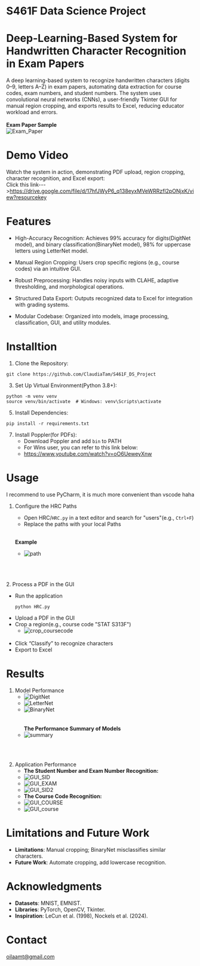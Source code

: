 # S461F Data Science Project
# Deep-Learning-Based System for Handwritten Character Recognition in Exam Papers

A deep learning-based system to recognize handwritten characters (digits 0–9, letters A–Z) in exam papers, automating data extraction for course codes, exam numbers, and student numbers. The system uses convolutional neural networks (CNNs), a user-friendly Tkinter GUI for manual region cropping, and exports results to Excel, reducing educator workload and errors.
<br>
<br>**Exam Paper Sample**<br/>
![Exam_Paper](assets/12531103-1.png)

# Demo Video
Watch the system in action, demonstrating PDF upload, region cropping, character recognition, and Excel export:
<br>Click this link--->https://drive.google.com/file/d/17hfJWyP6_q138eyxMVeWRRzfl2pONjxK/view?resourcekey<br/>

# Features
- High-Accuracy Recognition: Achieves 99% accuracy for digits(DigitNet model), and binary classification(BinaryNet model), 98% for uppercase letters using LetterNet model.

- Manual Region Cropping: Users crop specific regions (e.g., course codes) via an intuitive GUI.

- Robust Preprocessing: Handles noisy inputs with CLAHE, adaptive thresholding, and morphological operations.
 
- Structured Data Export: Outputs recognized data to Excel for integration with grading systems.

- Modular Codebase: Organized into models, image processing, classification, GUI, and utility modules.


# Installtion
1. Clone the Repository:
  ```
git clone https://github.com/ClaudiaTam/S461F_DS_Project
  ```
3. Set Up Virtual Environment(Python 3.8+):
```
python -m venv venv
source venv/bin/activate  # Windows: venv\Scripts\activate
```
5. Install Dependencies:
```
pip install -r requirements.txt
```
7. Install Poppler(for PDFs):
   - Download Poppler and add `bin` to PATH
   - For Wins user, you can refer to this link below:
   - https://www.youtube.com/watch?v=oO6UeweyXnw
# Usage
I recommend to use PyCharm, it is much more convenient than vscode haha

1. Configure the HRC Paths
   - Open HRC/`HRC.py` in a text editor and search for "users"(e.g., `Ctrl+F`)
   - Replace the paths with your local Paths
  
   <br>**Example**<br/>
   - ![path](assets/path.png)
     
<br> <br/>    
2. Process a PDF in the GUI
   - Run the application
     ```
     python HRC.py
     ```
   - Upload a PDF in the GUI
   - Crop a region(e.g., course code "STAT S313F")
     - ![crop_coursecode](assets/crop_course_code.PNG)
   <br> <br/>
   - Click “Classify” to recognize characters
   - Export to Excel

# Results
1. Model Performance
   - ![DigitNet](assets/plot_digitnet.png)
   - ![LetterNet](assets/plot_letternet.png)
   - ![BinaryNet](assets/plot_binarynet.png)
   <br> <br/>
   <br>**The Performance Summary of Models**<br/>
   - ![summary](assets/performance_allmodels.png)
   

<br> <br/>

 2. Application Performance
    - **The Student Number and Exam Number Recognition:**
    - ![GUI_SID](assets/gui_sid.png)
    - ![GUI_EXAM](assets/gui_examnum.png)
    - ![GUI_SID2](assets/gui_output1.0.png)
    - **The Course Code Recognition:**
    - ![GUI_COURSE](assets/gui_coursecode.png)
    - ![GUI_course](assets/gui_output2.png)

# Limitations and Future Work
- **Limitations**: Manual cropping; BinaryNet misclassifies similar characters.
- **Future Work**: Automate cropping, add lowercase recognition.

# Acknowledgments
- **Datasets**: MNIST, EMNIST.
- **Libraries**: PyTorch, OpenCV, Tkinter.
- **Inspiration**: LeCun et al. (1998), Nockels et al. (2024).

# Contact
oilaamt@gmail.com


